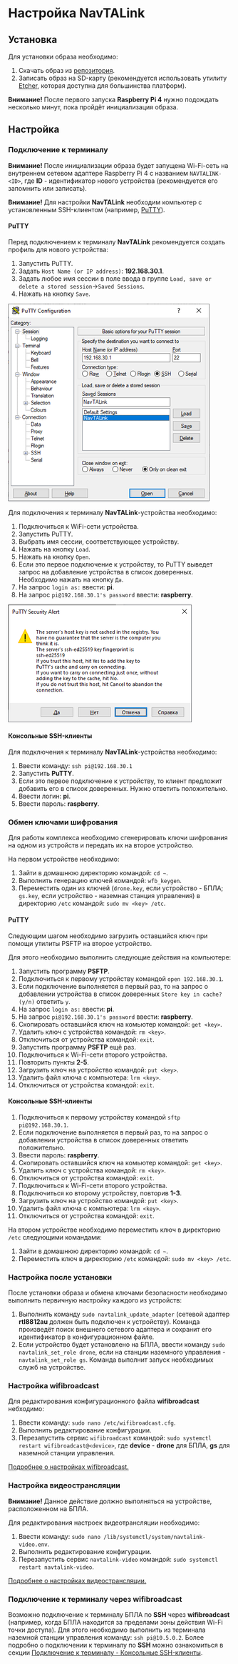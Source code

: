 # Настройка NavTALink

## Установка

Для установки образа необходимо:

1. Скачать образ из [репозитория](https://github.com/CopterExpress/navtalink-ci-images/releases).
2. Записать образ на SD-карту (рекомендуется использовать утилиту [Etcher](https://www.balena.io/etcher/), которая доступна для большинства платформ).

**Внимание!** После первого запуска **Raspberry Pi 4** нужно подождать несколько минут, пока пройдёт инициализация образа.

## Настройка

### Подключение к терминалу

**Внимание!** После инициализации образа будет запущена Wi-Fi-сеть на внутреннем сетевом адаптере Raspberry Pi 4 с названием `NAVTALINK-<ID>`, где **ID** - идентификатор нового устройства (рекомендуется его запомнить или записать).

**Внимание!** Для настройки **NavTALink** необходим компьютер с установленным SSH-клиентом (например, [PuTTY](putty_setup.md)).

#### PuTTY

Перед подключением к терминалу **NavTALink** рекомендуется создать профиль для нового устройства:

1. Запустить PuTTY.
2. Задать `Host Name (or IP address)`: **192.168.30.1**.
3. Задать любое имя сессии в поле ввода в группе `Load, save or delete a stored session`→`Saved Sessions`.
4. Нажать на кнопку `Save`.

![Окно сессий в PuTTY](img/putty_navtalink.png)

Для подключения к терминалу **NavTALink**-устройства необходимо:

1. Подключиться к WiFi-сети устройства.
2. Запустить PuTTY.
3. Выбрать имя сессии, соответствующее устройству.
4. Нажать на кнопку `Load`.
5. Нажать на кнопку `Open`.
6. Если это первое подключение к устройству, то PuTTY выведет запрос на добавление устройства в список доверенных. Необходимо нажать на кнопку `Да`.
7. На запрос `login as:` ввести: **pi**.
8. На запрос `pi@192.168.30.1's password` ввести: **raspberry**.

![Запрос на добавления устройства в список доверенных](img/putty_security.png)

#### Консольные SSH-клиенты

Для подключения к терминалу **NavTALink**-устройства необходимо:

1. Ввести команду: `ssh pi@192.168.30.1`
2. Запустить **PuTTY**.
3. Если это первое подключение к устройству, то клиент предложит добавить его в список доверенных. Нужно ответить положительно.
4. Ввести логин: **pi**.
5. Ввести пароль: **raspberry**.

### Обмен ключами шифрования

Для работы комплекса необходимо сгенерировать ключи шифрования на одном из устройств и передать их на второе устройство.

На первом устройстве необходимо:

1. Зайти в домашнюю директорию командой: `cd ~`.
2. Выполнить генерацию ключей командой: `wfb_keygen`.
3. Переместить один из ключей (`drone.key`, если устройство - БПЛА; `gs.key`, если устройство - наземная станция управления) в директорию `/etc` командой: `sudo mv <key> /etc`.

#### PuTTY

Следующим шагом необходимо загрузить оставшийся ключ при помощи утилиты PSFTP на второе устройство.

Для этого необходимо выполнить следующие действия на компьютере:

1. Запустить программу **PSFTP**.
2. Подключиться к первому устройству командой `open 192.168.30.1`.
3. Если подключение выполняется в первый раз, то на запрос о добавлении устройства в список доверенных `Store key in cache? (y/n)` ответить `y`.
4. На запрос `login as:` ввести: **pi**.
5. На запрос `pi@192.168.30.1's password` ввести: **raspberry**.
6. Скопировать оставшийся ключ на комьютер командой: `get <key>`.
7. Удалить ключ с устройства командой: `rm <key>`.
8. Отключиться от устройства командой: `exit`.
9. Запустить программу **PSFTP** ещё раз.
10. Подключиться к Wi-Fi-сети второго устройства.
11. Повторить пункты **2-5**.
12. Загрузить ключ на устройство командой: `put <key>`.
13. Удалить файл ключа с компьютера: `lrm <key>`.
14. Отключиться от устройства командой: `exit`.

#### Консольные SSH-клиенты

1. Подключиться к первому устройству командой `sftp pi@192.168.30.1`.
2. Если подключение выполняется в первый раз, то на запрос о добавлении устройства в список доверенных ответить положительно.
3. Ввести пароль: **raspberry**.
4. Скопировать оставшийся ключ на комьютер командой: `get <key>`.
5. Удалить ключ с устройства командой: `rm <key>`.
6. Отключиться от устройства командой: `exit`.
7. Подключиться к Wi-Fi-сети второго устройства.
8. Подключиться ко второму устройству, повторив **1-3**.
9. Загрузить ключ на устройство командой: `put <key>`.
10. Удалить файл ключа с компьютера: `lrm <key>`.
11. Отключиться от устройства командой: `exit`.

На втором устройстве необходимо переместить ключ в директорию `/etc` следующими командами:

1. Зайти в домашнюю директорию командой: `cd ~`.
2. Переместить ключ в директорию `/etc` командой: `sudo mv <key> /etc`.

### Настройка после установки

После установки образа и обмена ключами безопасности необходимо выполнить первичную настройку каждого из устройств:

1. Выполнить команду `sudo navtalink_update_adapter` (сетевой адаптер **rtl8812au** должен быть подключен к устройству). Команда произведёт поиск внешнего сетевого адаптера и сохранит его идентификатор в конфигурационном файле.
2. Если устройство будет установлено на БПЛА, ввести команду `sudo navtalink_set_role drone`, если на станции наземного управления - `navtalink_set_role gs`. Команда выполнит запуск необходимых служб на устройстве.

### Настройка wifibroadcast

Для редактирования конфигурационного файла **wifibroadcast** небходимо:

1. Ввести команду: `sudo nano /etc/wifibroadcast.cfg`.
2. Выполнить редактирование конфигурации.
3. Перезапустить сервис `wifibroadcast` командой: `sudo systemctl restart wifibroadcast@<device>`, где **device** - **drone** для БПЛА, **gs** для наземной станции управления.

[Подробнее о настройках wifibroadcast.](wifibroadcast_config.md)

### Настройка видеострансляции

**Внимание!** Данное действие должно выполняться на устройстве, расположенном на БПЛА.

Для редактирования настроек видеотрансляции необходимо:

1. Ввести команду: `sudo nano /lib/systemctl/system/navtalink-video.env`.
2. Выполнить редактирование конфигурации.
3. Перезапустить сервис `navtalink-video` командой: `sudo systemctl restart navtalink-video`.

[Подробнее о настройках видеострансляции.](navtalink_video.md)

### Подключение к терминалу через wifibroadcast

Возможно подключение к терминалу БПЛА по **SSH** через **wifibroadcast** (например, когда БПЛА находится за пределами зоны действия Wi-Fi точки доступа). Для этого необходимо выполнить из терминала наземной станции управления команду: `ssh pi@10.5.0.2`. Более подробно о подключении к терминалу по **SSH** можно ознакомиться в секции [Подключение к терминалу - Консольные SSH-клиенты](#Консольные-SSH-клиенты).
